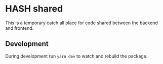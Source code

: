 # HASH shared

This is a temporary catch all place for code shared between the backend and frontend.

## Development

During development run `yarn dev` to watch and rebuild the package.
